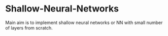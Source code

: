 # Shallow-Neural-Networks

Main aim is to implement shallow neural networks or NN with small number of layers from scratch.
